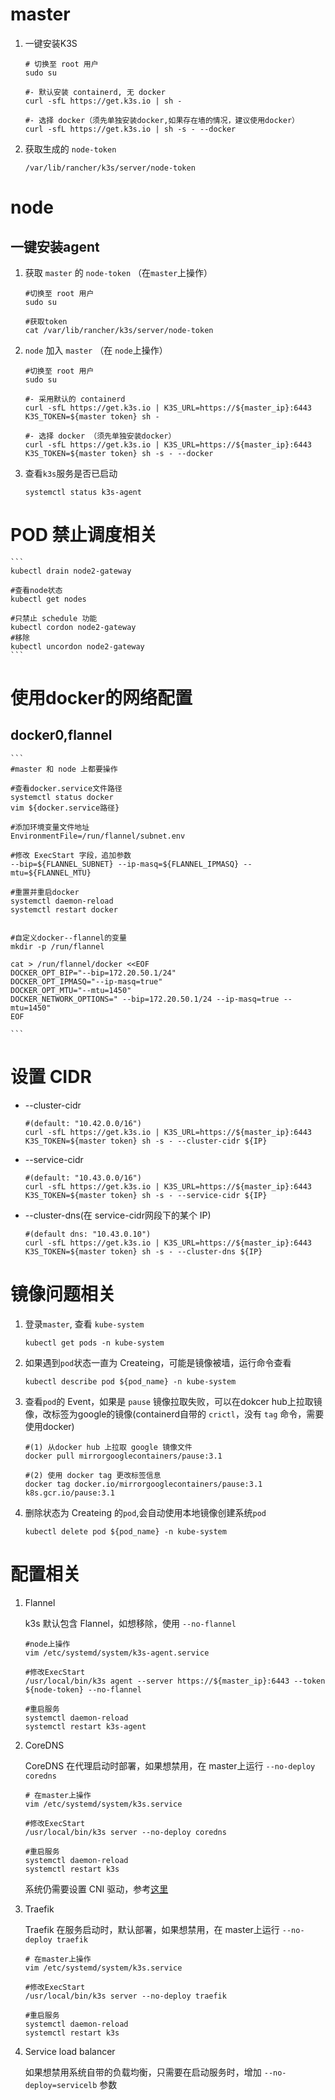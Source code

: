 # master

1. 一键安装K3S

    ```
    # 切换至 root 用户
    sudo su

    #- 默认安装 containerd, 无 docker
    curl -sfL https://get.k3s.io | sh -

    #- 选择 docker（须先单独安装docker,如果存在墙的情况，建议使用docker）
    curl -sfL https://get.k3s.io | sh -s - --docker
    ```

2. 获取生成的 `node-token`

    ```
    /var/lib/rancher/k3s/server/node-token
    ```


# node

## 一键安装agent

1. 获取 `master` 的 `node-token` （在`master`上操作）

    ```
    #切换至 root 用户
    sudo su 

    #获取token
    cat /var/lib/rancher/k3s/server/node-token
    ```

2.  `node` 加入 `master` （在 `node`上操作）

    ```
    #切换至 root 用户
    sudo su

    #- 采用默认的 containerd
    curl -sfL https://get.k3s.io | K3S_URL=https://${master_ip}:6443 K3S_TOKEN=${master token} sh -

    #- 选择 docker （须先单独安装docker）
    curl -sfL https://get.k3s.io | K3S_URL=https://${master_ip}:6443 K3S_TOKEN=${master token} sh -s - --docker
    ```

3. 查看`k3s`服务是否已启动

    ```
    systemctl status k3s-agent
    ```


# POD 禁止调度相关

    ```
    kubectl drain node2-gateway

    #查看node状态
    kubectl get nodes

    #只禁止 schedule 功能
    kubectl cordon node2-gateway
    #移除
    kubectl uncordon node2-gateway
    ```

# 使用docker的网络配置

## docker0,flannel

    ```
    #master 和 node 上都要操作

    #查看docker.service文件路径
    systemctl status docker
    vim ${docker.service路径}

    #添加环境变量文件地址
    EnvironmentFile=/run/flannel/subnet.env

    #修改 ExecStart 字段，追加参数
    --bip=${FLANNEL_SUBNET} --ip-masq=${FLANNEL_IPMASQ} --mtu=${FLANNEL_MTU}

    #重置并重启docker
    systemctl daemon-reload
    systemctl restart docker


    #自定义docker--flannel的变量
    mkdir -p /run/flannel

    cat > /run/flannel/docker <<EOF
    DOCKER_OPT_BIP="--bip=172.20.50.1/24"
    DOCKER_OPT_IPMASQ="--ip-masq=true"
    DOCKER_OPT_MTU="--mtu=1450"
    DOCKER_NETWORK_OPTIONS=" --bip=172.20.50.1/24 --ip-masq=true --mtu=1450"
    EOF

    ```


# 设置 CIDR

* --cluster-cidr

    ```
    #(default: "10.42.0.0/16")
    curl -sfL https://get.k3s.io | K3S_URL=https://${master_ip}:6443 K3S_TOKEN=${master token} sh -s - --cluster-cidr ${IP}
    
    ```

* --service-cidr

    ```
    #(default: "10.43.0.0/16")
    curl -sfL https://get.k3s.io | K3S_URL=https://${master_ip}:6443 K3S_TOKEN=${master token} sh -s - --service-cidr ${IP}
    ```

* --cluster-dns(在 service-cidr网段下的某个 IP)

    ```
    #(default dns: "10.43.0.10")
    curl -sfL https://get.k3s.io | K3S_URL=https://${master_ip}:6443 K3S_TOKEN=${master token} sh -s - --cluster-dns ${IP}

    ```



# 镜像问题相关

1. 登录`master`, 查看 `kube-system`
    ```
    kubectl get pods -n kube-system
    ```

2. 如果遇到`pod`状态一直为 Createing，可能是镜像被墙，运行命令查看

    ```
    kubectl describe pod ${pod_name} -n kube-system
    ```

3. 查看`pod`的 Event，如果是 `pause` 镜像拉取失败，可以在dokcer hub上拉取镜像，改标签为google的镜像(containerd自带的 `crictl`，没有 `tag` 命令，需要使用docker)

    ```
    #(1) 从docker hub 上拉取 google 镜像文件
    docker pull mirrorgooglecontainers/pause:3.1
    
    #(2) 使用 docker tag 更改标签信息 
    docker tag docker.io/mirrorgooglecontainers/pause:3.1  k8s.gcr.io/pause:3.1
    ```

4. 删除状态为 Createing 的`pod`,会自动使用本地镜像创建系统`pod`

    ```
    kubectl delete pod ${pod_name} -n kube-system
    ```

# 配置相关

1. Flannel

    k3s 默认包含 Flannel，如想移除，使用 `--no-flannel`

    ```
    #node上操作
    vim /etc/systemd/system/k3s-agent.service

    #修改ExecStart
    /usr/local/bin/k3s agent --server https://${master_ip}:6443 --token ${node-token} --no-flannel

    #重启服务
    systemctl daemon-reload
    systemctl restart k3s-agent
    ```

2. CoreDNS

    CoreDNS 在代理启动时部署，如果想禁用，在 master上运行 `--no-deploy coredns`

    ```
    # 在master上操作
    vim /etc/systemd/system/k3s.service
    
    #修改ExecStart
    /usr/local/bin/k3s server --no-deploy coredns

    #重启服务
    systemctl daemon-reload
    systemctl restart k3s
    ```

    系统仍需要设置 CNI 驱动，参考[这里](https://kubernetes.io/docs/setup/independent/create-cluster-kubeadm/#pod-network)

3. Traefik

    Traefik 在服务启动时，默认部署，如果想禁用，在 master上运行 `--no-deploy traefik`

    ```
    # 在master上操作
    vim /etc/systemd/system/k3s.service
    
    #修改ExecStart
    /usr/local/bin/k3s server --no-deploy traefik

    #重启服务
    systemctl daemon-reload
    systemctl restart k3s

    ```

4. Service load balancer

    如果想禁用系统自带的负载均衡，只需要在启动服务时，增加 `--no-deploy=servicelb` 参数


